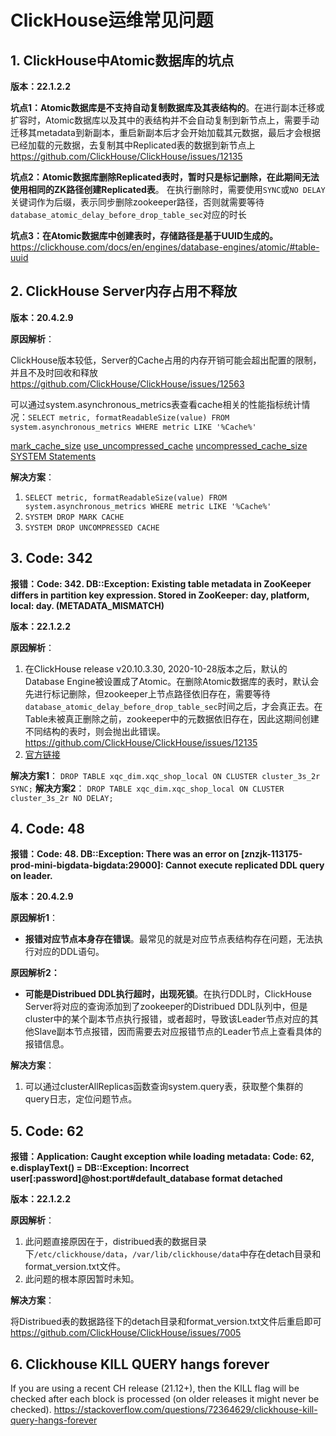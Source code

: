 # ClickHouse运维常见问题

## 1. ClickHouse中Atomic数据库的坑点

**版本：22.1.2.2**

**坑点1：Atomic数据库是不支持自动复制数据库及其表结构的**。在进行副本迁移或扩容时，Atomic数据库以及其中的表结构并不会自动复制到新节点上，需要手动迁移其metadata到新副本，重启新副本后才会开始加载其元数据，最后才会根据已经加载的元数据，去复制其中Replicated表的数据到新节点上
https://github.com/ClickHouse/ClickHouse/issues/12135

**坑点2：Atomic数据库删除Replicated表时，暂时只是标记删除，在此期间无法使用相同的ZK路径创建Replicated表**。 在执行删除时，需要使用`SYNC`或`NO DELAY`关键词作为后缀，表示同步删除zookeeper路径，否则就需要等待`database_atomic_delay_before_drop_table_sec`对应的时长

**坑点3：在Atomic数据库中创建表时，存储路径是基于UUID生成的。** https://clickhouse.com/docs/en/engines/database-engines/atomic/#table-uuid



## 2. ClickHouse Server内存占用不释放

**版本：20.4.2.9**

**原因解析**：

ClickHouse版本较低，Server的Cache占用的内存开销可能会超出配置的限制，并且不及时回收和释放
https://github.com/ClickHouse/ClickHouse/issues/12563

可以通过system.asynchronous_metrics表查看cache相关的性能指标统计情况：`SELECT metric, formatReadableSize(value) FROM system.asynchronous_metrics WHERE metric LIKE '%Cache%'`

[mark_cache_size](https://clickhouse.com/docs/en/operations/server-configuration-parameters/settings/#server-mark-cache-size)
[use_uncompressed_cache](https://clickhouse.com/docs/en/operations/settings/settings/#setting-use_uncompressed_cache)
[uncompressed_cache_size](https://clickhouse.com/docs/en/operations/server-configuration-parameters/settings/#server-settings-uncompressed_cache_size)
[SYSTEM Statements](https://clickhouse.com/docs/en/sql-reference/statements/system/)

**解决方案**：

1. `SELECT metric, formatReadableSize(value) FROM system.asynchronous_metrics WHERE metric LIKE '%Cache%'`
2. `SYSTEM DROP MARK CACHE`
3. `SYSTEM DROP UNCOMPRESSED CACHE`



## 3. Code: 342

**报错：Code: 342. DB::Exception: Existing table metadata in ZooKeeper differs in partition key expression. Stored in ZooKeeper: day, platform, local: day. (METADATA_MISMATCH)** 

**版本：22.1.2.2**

**原因解析**：

1. 在ClickHouse release v20.10.3.30, 2020-10-28版本之后，默认的Database Engine被设置成了Atomic。在删除Atomic数据库的表时，默认会先进行标记删除，但zookeeper上节点路径依旧存在，需要等待`database_atomic_delay_before_drop_table_sec`时间之后，才会真正去。在Table未被真正删除之前，zookeeper中的元数据依旧存在，因此这期间创建不同结构的表时，则会抛出此错误。
   https://github.com/ClickHouse/ClickHouse/issues/12135
2. [官方链接](https://clickhouse.com/docs/en/engines/database-engines/atomic/#drop-detach-table)

**解决方案1**：
`DROP TABLE xqc_dim.xqc_shop_local ON CLUSTER cluster_3s_2r SYNC;`
**解决方案2**：
`DROP TABLE xqc_dim.xqc_shop_local ON CLUSTER cluster_3s_2r NO DELAY;`


## 4. Code: 48

**报错：Code: 48. DB::Exception: There was an error on [znzjk-113175-prod-mini-bigdata-bigdata:29000]: Cannot execute replicated DDL query on leader.**

**版本：20.4.2.9**

**原因解析1**：
- **报错对应节点本身存在错误**。最常见的就是对应节点表结构存在问题，无法执行对应的DDL语句。

**原因解析2：**
- **可能是Distribued DDL执行超时，出现死锁**。在执行DDL时，ClickHouse Server将对应的查询添加到了zookeeper的Distribued DDL队列中，但是cluster中的某个副本节点执行报错，或者超时，导致该Leader节点对应的其他Slave副本节点报错，因而需要去对应报错节点的Leader节点上查看具体的报错信息。

**解决方案**：
1. 可以通过clusterAllReplicas函数查询system.query表，获取整个集群的query日志，定位问题节点。


## 5. Code: 62

**报错：Application: Caught exception while loading metadata: Code: 62, e.displayText() = DB::Exception: Incorrect user[:password]@host:port#default_database format detached**

**版本：22.1.2.2**

**原因解析**：

1. 此问题直接原因在于，distribued表的数据目录下`/etc/clickhouse/data`，`/var/lib/clickhouse/data`中存在detach目录和format_version.txt文件。
2. 此问题的根本原因暂时未知。

**解决方案**：

将Distribued表的数据路径下的detach目录和format_version.txt文件后重启即可
https://github.com/ClickHouse/ClickHouse/issues/7005


## 6. Clickhouse KILL QUERY hangs forever

If you are using a recent CH release (21.12+), then the KILL flag will be checked after each block is processed (on older releases it might never be checked).
https://stackoverflow.com/questions/72364629/clickhouse-kill-query-hangs-forever